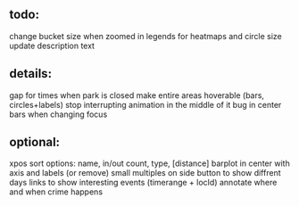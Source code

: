 todo:
-----
change bucket size when zoomed in
legends for heatmaps and circle size
update description text

details:
--------
gap for times when park is closed
make entire areas hoverable (bars, circles+labels)
stop interrupting animation in the middle of it
bug in center bars when changing focus

optional:
---------
xpos sort options: name, in/out count, type, [distance]
barplot in center with axis and labels (or remove)
small multiples on side
button to show diffrent days
links to show interesting events (timerange + locId)
annotate where and when crime happens
